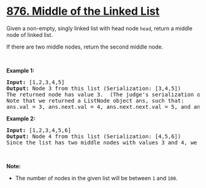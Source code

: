 <h1 class="title__20p2"><a href="https://leetcode-cn.com/problems/middle-of-the-linked-list/">876. Middle of the Linked List</a></h1>

<div class="notranslate"><p>Given a non-empty, singly&nbsp;linked list with head node <code>head</code>, return&nbsp;a&nbsp;middle node of linked list.</p>

<p>If there are two middle nodes, return the second middle node.</p>

<p>&nbsp;</p>

<div>
<p><strong>Example 1:</strong></p>

<pre><strong>Input: </strong><span id="example-input-1-1">[1,2,3,4,5]</span>
<strong>Output: </strong>Node 3 from this list (Serialization: <span id="example-output-1">[3,4,5]</span>)
The returned node has value 3.  (The judge's serialization of this node is [3,4,5]).
Note that we returned a ListNode object ans, such that:
ans.val = 3, ans.next.val = 4, ans.next.next.val = 5, and ans.next.next.next = NULL.
</pre>

<div>
<p><strong>Example 2:</strong></p>

<pre><strong>Input: </strong><span id="example-input-2-1">[1,2,3,4,5,6]</span>
<strong>Output: </strong>Node 4 from this list (Serialization: <span id="example-output-2">[4,5,6]</span>)
Since the list has two middle nodes with values 3 and 4, we return the second one.
</pre>

<p>&nbsp;</p>

<p><strong>Note:</strong></p>

<ul>
	<li>The number of nodes in the given list will be between <code>1</code>&nbsp;and <code>100</code>.</li>
</ul>
</div>
</div>
</div>